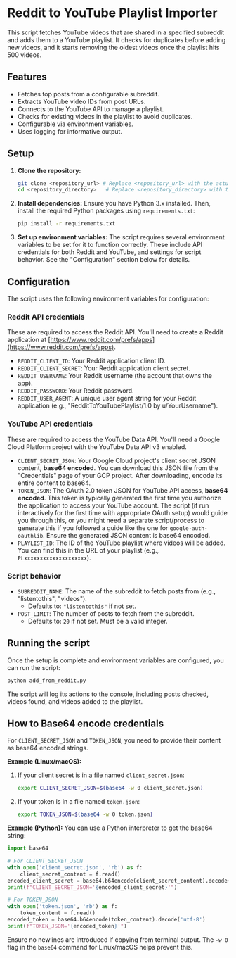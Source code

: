 # Reddit to YouTube Playlist Importer

This script fetches YouTube videos that are shared in a specified subreddit and adds them to a YouTube playlist. It checks for duplicates before adding new videos, and it starts removing the oldest videos once the playlist hits 500 videos.

## Features

*   Fetches top posts from a configurable subreddit.
*   Extracts YouTube video IDs from post URLs.
*   Connects to the YouTube API to manage a playlist.
*   Checks for existing videos in the playlist to avoid duplicates.
*   Configurable via environment variables.
*   Uses logging for informative output.

## Setup

1.  **Clone the repository:**
    ```bash
    git clone <repository_url> # Replace <repository_url> with the actual URL
    cd <repository_directory>   # Replace <repository_directory> with the folder name
    ```

2.  **Install dependencies:**
    Ensure you have Python 3.x installed. Then, install the required Python packages using `requirements.txt`:
    ```bash
    pip install -r requirements.txt
    ```

3.  **Set up environment variables:**
    The script requires several environment variables to be set for it to function correctly. These include API credentials for both Reddit and YouTube, and settings for script behavior. See the "Configuration" section below for details.

## Configuration

The script uses the following environment variables for configuration:

### Reddit API credentials
These are required to access the Reddit API. You'll need to create a Reddit application at [https://www.reddit.com/prefs/apps](https://www.reddit.com/prefs/apps).
*   `REDDIT_CLIENT_ID`: Your Reddit application client ID.
*   `REDDIT_CLIENT_SECRET`: Your Reddit application client secret.
*   `REDDIT_USERNAME`: Your Reddit username (the account that owns the app).
*   `REDDIT_PASSWORD`: Your Reddit password.
*   `REDDIT_USER_AGENT`: A unique user agent string for your Reddit application (e.g., "RedditToYouTubePlaylist/1.0 by u/YourUsername").

### YouTube API credentials
These are required to access the YouTube Data API. You'll need a Google Cloud Platform project with the YouTube Data API v3 enabled.
*   `CLIENT_SECRET_JSON`: Your Google Cloud project's client secret JSON content, **base64 encoded**. You can download this JSON file from the "Credentials" page of your GCP project. After downloading, encode its entire content to base64.
*   `TOKEN_JSON`: The OAuth 2.0 token JSON for YouTube API access, **base64 encoded**. This token is typically generated the first time you authorize the application to access your YouTube account. The script (if run interactively for the first time with appropriate OAuth setup) would guide you through this, or you might need a separate script/process to generate this if you followed a guide like the one for `google-auth-oauthlib`. Ensure the generated JSON content is base64 encoded.
*   `PLAYLIST_ID`: The ID of the YouTube playlist where videos will be added. You can find this in the URL of your playlist (e.g., `PLxxxxxxxxxxxxxxxxxxxx`).

### Script behavior
*   `SUBREDDIT_NAME`: The name of the subreddit to fetch posts from (e.g., "listentothis", "videos").
    *   Defaults to: `"listentothis"` if not set.
*   `POST_LIMIT`: The number of posts to fetch from the subreddit.
    *   Defaults to: `20` if not set. Must be a valid integer.

## Running the script

Once the setup is complete and environment variables are configured, you can run the script:

```bash
python add_from_reddit.py
```

The script will log its actions to the console, including posts checked, videos found, and videos added to the playlist.

## How to Base64 encode credentials

For `CLIENT_SECRET_JSON` and `TOKEN_JSON`, you need to provide their content as base64 encoded strings.

**Example (Linux/macOS):**

1.  If your client secret is in a file named `client_secret.json`:
    ```bash
    export CLIENT_SECRET_JSON=$(base64 -w 0 client_secret.json)
    ```
2.  If your token is in a file named `token.json`:
    ```bash
    export TOKEN_JSON=$(base64 -w 0 token.json)
    ```

**Example (Python):**
You can use a Python interpreter to get the base64 string:
```python
import base64

# For CLIENT_SECRET_JSON
with open('client_secret.json', 'rb') as f:
    client_secret_content = f.read()
encoded_client_secret = base64.b64encode(client_secret_content).decode('utf-8')
print(f"CLIENT_SECRET_JSON='{encoded_client_secret}'")

# For TOKEN_JSON
with open('token.json', 'rb') as f:
    token_content = f.read()
encoded_token = base64.b64encode(token_content).decode('utf-8')
print(f"TOKEN_JSON='{encoded_token}'")
```
Ensure no newlines are introduced if copying from terminal output. The `-w 0` flag in the `base64` command for Linux/macOS helps prevent this.

